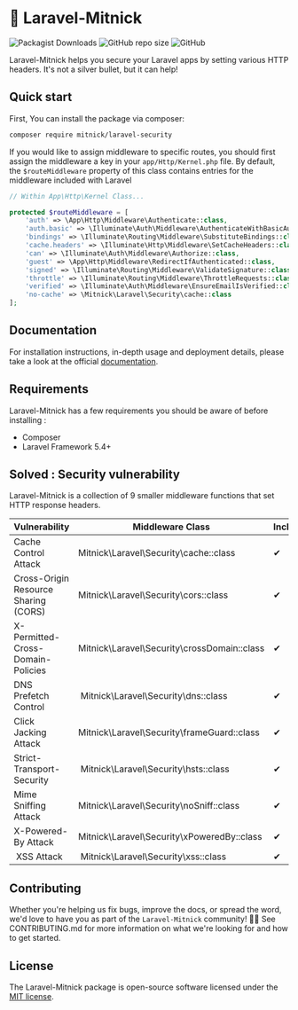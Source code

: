 # 🔐 Laravel-Mitnick

![Packagist Downloads](https://img.shields.io/packagist/dt/mitnick/laravel-security?style=for-the-badge)
![GitHub repo size](https://img.shields.io/github/repo-size/getspooky/Laravel-Mitnick?style=for-the-badge)
![GitHub](https://img.shields.io/github/license/getspooky/Laravel-Mitnick?style=for-the-badge)

Laravel-Mitnick helps you secure your Laravel apps by setting various HTTP headers. It's not a silver bullet, but it can help!

## Quick start

First, You can install the package via composer: 
```sh
composer require mitnick/laravel-security 
```

If you would like to assign middleware to specific routes, you should first assign the middleware a key in your `app/Http/Kernel.php` file. By default, the `$routeMiddleware` property of this class contains entries for the middleware included with Laravel

```php
// Within App\Http\Kernel Class...

protected $routeMiddleware = [
    'auth' => \App\Http\Middleware\Authenticate::class,
    'auth.basic' => \Illuminate\Auth\Middleware\AuthenticateWithBasicAuth::class,
    'bindings' => \Illuminate\Routing\Middleware\SubstituteBindings::class,
    'cache.headers' => \Illuminate\Http\Middleware\SetCacheHeaders::class,
    'can' => \Illuminate\Auth\Middleware\Authorize::class,
    'guest' => \App\Http\Middleware\RedirectIfAuthenticated::class,
    'signed' => \Illuminate\Routing\Middleware\ValidateSignature::class,
    'throttle' => \Illuminate\Routing\Middleware\ThrottleRequests::class,
    'verified' => \Illuminate\Auth\Middleware\EnsureEmailIsVerified::class,
    'no-cache' => \Mitnick\Laravel\Security\cache::class
];
```

## Documentation

For installation instructions, in-depth usage and deployment details, please take a look at the official [documentation](https://getspooky.github.io/Laravel-Mitnick/).

## Requirements

Laravel-Mitnick  has a few requirements you should be aware of before installing :

* Composer
* Laravel Framework 5.4+

## Solved : Security vulnerability

Laravel-Mitnick is a collection of 9 smaller middleware functions that set HTTP response headers.

| Vulnerability | Middleware Class  |   Included
| ------- | --- | --- |
| Cache Control Attack | Mitnick\Laravel\Security\cache::class |  ✔
| Cross-Origin Resource Sharing (CORS) |  Mitnick\Laravel\Security\cors::class |✔
| X-Permitted-Cross-Domain-Policies | Mitnick\Laravel\Security\crossDomain::class | ✔
| DNS Prefetch Control | Mitnick\Laravel\Security\dns::class |✔
| Click Jacking Attack | Mitnick\Laravel\Security\frameGuard::class |✔
| Strict-Transport-Security | Mitnick\Laravel\Security\hsts::class |✔
| Mime Sniffing Attack | Mitnick\Laravel\Security\noSniff::class |✔
| X-Powered-By Attack  | Mitnick\Laravel\Security\xPoweredBy::class | ✔
| XSS Attack | Mitnick\Laravel\Security\xss::class |✔


## Contributing 

Whether you're helping us fix bugs, improve the docs, or spread the word, we'd love to have you as part of the `Laravel-Mitnick` community! 💪💜  See CONTRIBUTING.md for more information on what we're looking for and how to get started.

## License

The Laravel-Mitnick package is open-source software licensed under the [MIT license](https://opensource.org/licenses/MIT).
